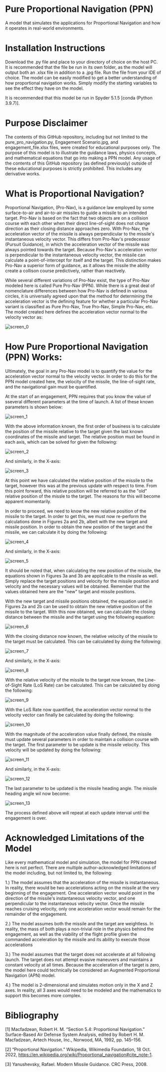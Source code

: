 # Pure Proportional Navigation (PPN)
A model that simulates the applications for Proportional Navigation and how it operates in real-world environments.

# Installation Instructions
Download the .py file and place to your directory of choice on the host PC. It is recommended that the file be run in its own folder, as the model will output both an .xlsx file in addition to a .jpg file. Run the file from your IDE of choice. The model can be easily modified to get a better understanding of how proportional navigation works. Simply modify the starting variables to see the effect they have on the model. 

It is recommended that this model be run in Spyder 5.1.5 [conda (Python 3.9.7)]. 

# Purpose Disclaimer
The contents of this GitHub repository, including but not limited to the pure_pro_navigation.py, Engagement Scenario.jpg, and engagement_file.xlsx files, were created for educational purposes only. The purpose of this model is to illustrate the guidance laws, physics concepts, and mathematical equations that go into making a PPN model. Any usage of the contents of this GitHub repository (as defined previously) outside of these educational purposes is strictly prohibited. This includes any derivative works.

# What is Proportional Navigation?
Proportional Navigation, (Pro-Nav), is a guidance law employed by some surface-to-air and air-to-air missiles to guide a missile to an intended target. Pro-Nav is based on the fact that two objects are on a collision course with each other when their direct line-of-sight does not change direction as their closing distance approaches zero. With Pro-Nav, the acceleration vector of the missile is always perpendicular to the missile's instantaneous velocity vector. This differs from Pro-Nav's predecessor (Pursuit Guidance), in which the acceleration vector of the missile was always pointed towards the target. Because Pro-Nav's acceleration vector is perpendicular to the instantaneous velocity vector, the missile can calculate a point-of-intercept for itself and the target. This distinction makes Pro-Nav a superior form of guidance, as it allows the missile the ability create a collison course predictively, rather than reactively.

While several different variations of Pro-Nav exist, the type of Pro-Nav modeled here is called Pure Pro-Nav (PPN). While there is a great deal of nomenclature differences between how Pro-Nav is defined in various circles, it is universally agreed upon that the method for determining the acceleration vector is the defining feature for whether a particular Pro-Nav variant is classified as Pure Pro-Nav, True Pro-Nav, Simple Pro-Nav, etc. The model created here defines the acceleration vector normal to the velocity vector as: 

![screen_0](https://user-images.githubusercontent.com/83550613/204161862-dca88b50-5bf8-4b14-8985-d71a7d6a9ec6.jpg)


# How Pure Proportional Navigation (PPN) Works:

Ultimately, the goal in any Pro-Nav model is to quantify the value for the acceleration vector normal to the velocity vector. In order to do this for the PPN model created here, the velocity of the missile, the line-of-sight rate, and the navigational gain must be quantified.

At the start of an engagement, PPN requires that you know the value of sseveral different parameters at the time of launch. A list of these known parameters is shown below:

![screen_1](https://user-images.githubusercontent.com/83550613/204120176-5e495efb-e917-4d59-963e-930c8a4aa1c0.jpg)


With the above information known, the first order of business is to calculate the position of the missile relative to the target given the last known coordinates of the missile and target. The relative position must be found in each axis, which can be solved for given the following:

![screen_2](https://user-images.githubusercontent.com/83550613/204120180-bcd8fd53-e2fa-410e-89a7-79e89c7cc283.jpg)

And similarly, in the X-axis:

![screen_3](https://user-images.githubusercontent.com/83550613/204120190-17f9c39a-9d7b-4002-9e67-b1b87ea99706.jpg)

At this point we have calculated the relative position of the missile to the target, however this was at the previous update with respect to time. From this point forward, this relative position will be referred to as the "old" relative position of the missle to the target. The reasons for this will become apparent momentarily.

In order to proceed, we need to know the new relative position of the missile to the target. In order to get this, we must now re-perform the calculations done in Figures 2a and 2b, albeit with the new target and missile position. In order to obtain the new position of the target and the missile, we can calculate it by doing the following: 

![screen_4](https://user-images.githubusercontent.com/83550613/204145068-54d82259-2523-4843-94ce-6f6ca23254f3.jpg)

And similarly, in the X-axis:

![screen_5](https://user-images.githubusercontent.com/83550613/204145091-f17d906d-cb53-4feb-8ad7-df3bc7bce471.jpg)

It should be noted that, when calculating the new position of the missile, the equations shown in Figures 3a and 3b are applicable to the missile as well. Simply replace the target positions and velocity for the missile position and velocity and the necessary values will be obtained. Remember that the values obtained here are the "new" target and missile positions. 

With the new target and missile positions obtained, the equation used in Figures 2a and 2b can be used to obtain the new relative position of the missile to the target. With this now obtained, we can calculate the closing distance between the missile and the target using the following equation:

![screen_6](https://user-images.githubusercontent.com/83550613/204160692-34fa9f56-f331-4bdf-a10c-164c94fd630f.jpg)

With the closing distance now known, the relative velocity of the missile to the target must be calculated. This can be calculated by doing the following:

![screen_7](https://user-images.githubusercontent.com/83550613/204161335-f2bb932c-d557-4528-8b6a-d35944aa37c2.jpg)

And similarly, in the X-axis:

![screen_8](https://user-images.githubusercontent.com/83550613/204161338-df833741-8760-4783-9f10-fd1e2274b4de.jpg)

With the relative velocity of the missile to the target now known, the Line-of-Sight Rate (LoS Rate) can be calculated. This can be calculated by doing the following:

![screen_9](https://user-images.githubusercontent.com/83550613/204161733-1a718eb8-3409-49b5-a1e7-58bbdb00c745.jpg)

With the LoS Rate now quantified, the acceleration vector normal to the velocity vector can finally be calculated by doing the following:

![screen_10](https://user-images.githubusercontent.com/83550613/204162318-d8b8ca64-7370-4aac-a69e-50a261dc0303.jpg)

With the magnitude of the acceleration value finally defined, the missile must update several parameters in order to maintain a collision course with the target. The first parameter to be update is the missile velocity. This velocity will be updated by doing the following: 

![screen_11](https://user-images.githubusercontent.com/83550613/204424614-ea1d2597-1566-470f-91df-20b00bd158c3.jpg)

And similarly, in the X-axis:

![screen_12](https://user-images.githubusercontent.com/83550613/204424669-99733977-2223-4c4c-997d-efe90f37097f.jpg)

The last parameter to be updated is the missile heading angle. The missile heading angle wil now become:

![screen_13](https://user-images.githubusercontent.com/83550613/204425214-cf1ca3c0-0816-4573-9a61-e10a00a40548.jpg)

The process defined above will repeat at each update interval until the engagement is over. 

# Acknowledged Limitations of the Model 
Like every mathematical model and simulation, the model for PPN created here is not perfect. There are multiple author-acknowledged limitations of the model including, but not limited to, the following:

1.) The model assumes that the acceleration of the missile is instantaneous. In reality, there would be two accelerations acting on the missile at the very beginning of the engagement. One acceleration vector would point in the direction of the missile's instantaneous velocity vector, and one perpendicular to the instantaneous velocity vector. Once the missile reaches cruising velocity, only one acceleration vector would remain for the remainder of the engagement.

2.) The model assumes both the missile and the target are weightless. In reality, the mass of both plays a non-trivial role in the physics behind the engagement, as well as the viability of the flight profile given the commanded acceleration by the missile and its ability to execute those accelerations 

3.) The model assumes that the target does not accelerate at all following launch. The target does not attempt evasive maneuvers and maintains a constant velocity at all times. Because the acceleration of the target is zero, the model here could technically be considered an Augmented Proportional Navigation (APN) model.  

4.) The model is 2-dimensional and simulates motion only in the X and Z axes. In reality, all 3 axes would need to be modeled and the mathematics to support this becomes more complex.  

# Bibliography

[1] Macfadzean, Robert H. M. “Section 5.4: Proportional Navigation.” Surface-Based Air Defense System Analysis, edited by Robert H. M. Macfadzean, Artech House, Inc., Norwood, MA, 1992, pp. 145–156. 

[2] “Proportional Navigation.” Wikipedia, Wikimedia Foundation, 18 Oct. 2022, https://en.wikipedia.org/wiki/Proportional_navigation#cite_note-1. 

[3] Yanushevsky, Rafael. Modern Missile Guidance. CRC Press, 2008. 
